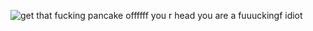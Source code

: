 ![get that fucking pancake offffff you r head you are a fuuuckingf  idiot](https://file.garden/ZfXeqKz0W2fVcDxK/pancake.jpg)
